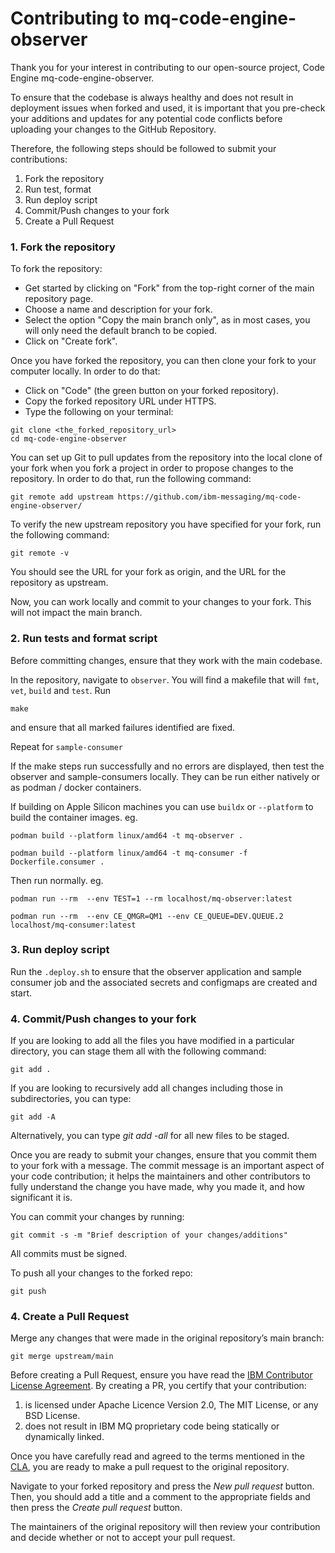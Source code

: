 # Contributing to mq-code-engine-observer 

Thank you for your interest in contributing to our open-source project, Code Engine mq-code-engine-observer. 

To ensure that the codebase is always healthy and does not result in deployment issues when forked and used, it is important that you pre-check your additions and updates for any potential code conflicts before uploading your changes to the GitHub Repository. 

Therefore, the following steps should be followed to submit your contributions: 

1. Fork the repository
2. Run test, format
3. Run deploy script
4. Commit/Push changes to your fork
5. Create a Pull Request 


### 1. Fork the repository

To fork the repository:
- Get started by clicking on "Fork" from the top-right corner of the main repository page.
- Choose a name and description for your fork.
- Select the option "Copy the main branch only", as in most cases, you will only need the default branch to be copied.
- Click on "Create fork".

Once you have forked the repository, you can then clone your fork to your computer locally. In order to do that:
- Click on "Code" (the green button on your forked repository).
- Copy the forked repository URL under HTTPS.
- Type the following on your terminal:

```
git clone <the_forked_repository_url> 
cd mq-code-engine-observer
```

You can set up Git to pull updates from the repository into the local clone of your fork when you fork a project in order to propose changes to the repository. In order to do that, run the following command:

```
git remote add upstream https://github.com/ibm-messaging/mq-code-engine-observer/
```

To verify the new upstream repository you have specified for your fork, run the following command:

```
git remote -v
```

You should see the URL for your fork as origin, and the URL for the repository as upstream.

Now, you can work locally and commit to your changes to your fork. This will not impact the main branch.

### 2. Run tests and format script

Before committing changes, ensure that they work with the main codebase. 

In the repository, navigate to `observer`. You will find a makefile that will `fmt`, `vet`, `build` and `test`. Run 
```
make
```
and ensure that all marked failures identified are fixed.

Repeat for `sample-consumer`


If the make steps run successfully and no errors are displayed, then test the observer and sample-consumers locally. They can be run either natively or as podman / docker containers. 

If building on Apple Silicon machines you can use `buildx` or `--platform` to build the container images. eg.

```
podman build --platform linux/amd64 -t mq-observer .
```

```
podman build --platform linux/amd64 -t mq-consumer -f Dockerfile.consumer .
```

Then run normally. eg.

```
podman run --rm  --env TEST=1 --rm localhost/mq-observer:latest
```

```
podman run --rm  --env CE_QMGR=QM1 --env CE_QUEUE=DEV.QUEUE.2 localhost/mq-consumer:latest
```

### 3. Run deploy script
Run the `.deploy.sh` to ensure that the observer application and sample consumer job and the associated secrets and configmaps are created and start. 


### 4. Commit/Push changes to your fork 

If you are looking to add all the files you have modified in a particular directory, you can stage them all with the following command:

```
git add . 
```

If you are looking to recursively add all changes including those in subdirectories, you can type: 

```
git add -A 
```

Alternatively, you can type _git add -all_ for all new files to be staged. 

Once you are ready to submit your changes, ensure that you commit them to your fork with a message. The commit message is an important aspect of your code contribution; it helps the maintainers and other contributors to fully understand the change you have made, why you made it, and how significant it is. 

You can commit your changes by running: 

```
git commit -s -m "Brief description of your changes/additions"
```

All commits must be signed.

To push all your changes to the forked repo:

```
git push
```

### 4. Create a Pull Request

Merge any changes that were made in the original repository’s main branch:

```
git merge upstream/main
```

Before creating a Pull Request, ensure you have read the [IBM Contributor License Agreement](CLA.md). By creating a PR, you certify that your contribution:
1. is licensed under Apache Licence Version 2.0, The MIT License, or any BSD License.
2. does not result in IBM MQ proprietary code being statically or dynamically linked.

Once you have carefully read and agreed to the terms mentioned in the [CLA](CLA.md), you are ready to make a pull request to the original repository.

Navigate to your forked repository and press the _New pull request_ button. Then, you should add a title and a comment to the appropriate fields and then press the _Create pull request_ button.

The maintainers of the original repository will then review your contribution and decide whether or not to accept your pull request.
 